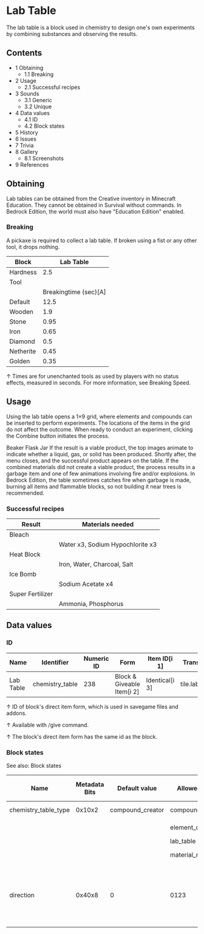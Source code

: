 # Lab Table
The lab table is a block used in chemistry to design one's own experiments by combining substances and observing the results.

## Contents
- 1 Obtaining
	- 1.1 Breaking
- 2 Usage
	- 2.1 Successful recipes
- 3 Sounds
	- 3.1 Generic
	- 3.2 Unique
- 4 Data values
	- 4.1 ID
	- 4.2 Block states
- 5 History
- 6 Issues
- 7 Trivia
- 8 Gallery
	- 8.1 Screenshots
- 9 References

## Obtaining
Lab tables can be obtained from the Creative inventory in Minecraft Education. They cannot be obtained in Survival without commands. In Bedrock Edition, the world must also have "Education Edition" enabled.

### Breaking
A pickaxe is required to collect a lab table. If broken using a fist or any other tool, it drops nothing.

| Block     | Lab Table             |
|-----------|-----------------------|
| Hardness  | 2.5                   |
| Tool      |                       |
|           | Breakingtime (sec)[A] |
| Default   | 12.5                  |
| Wooden    | 1.9                   |
| Stone     | 0.95                  |
| Iron      | 0.65                  |
| Diamond   | 0.5                   |
| Netherite | 0.45                  |
| Golden    | 0.35                  |


↑ Times are for unenchanted tools as used by players with no status effects, measured in seconds. For more information, see Breaking Speed.


## Usage
Using the lab table opens a 1×9 grid, where elements and compounds can be inserted to perform experiments. The locations of the items in the grid do not affect the outcome. When ready to conduct an experiment, clicking the Combine button initiates the process.

Beaker
Flask
Jar
If the result is a viable product, the top images animate to indicate whether a liquid, gas, or solid has been produced. Shortly after, the menu closes, and the successful product appears on the table. If the combined materials did not create a viable product, the process results in a garbage item and one of few animations involving fire and/or explosions. In Bedrock Edition, the table sometimes catches fire when garbage is made, burning all items and flammable blocks, so not building it near trees is recommended.

### Successful recipes
| Result           | Materials needed                 |
|------------------|----------------------------------|
| Bleach           |                                  |
|                  | Water x3, Sodium Hypochlorite x3 |
| Heat Block       |                                  |
|                  | Iron, Water, Charcoal, Salt      |
| Ice Bomb         |                                  |
|                  | Sodium Acetate x4                |
| Super Fertilizer |                                  |
|                  | Ammonia, Phosphorus              |

## Data values
### ID
| Name      | Identifier      | Numeric ID | Form                       | Item ID[i 1]   | Translation key    |
|-----------|-----------------|------------|----------------------------|----------------|--------------------|
| Lab Table | chemistry_table | 238        | Block & Giveable Item[i 2] | Identical[i 3] | tile.labtable.name |


↑ ID of block's direct item form, which is used in savegame files and addons.

↑ Available with /give command.

↑ The block's direct item form has the same id as the block.


### Block states
See also: Block states

| Name                 | Metadata Bits | Default value    | Allowed values      | Values forMetadata Bits | Description                                                          |
|----------------------|---------------|------------------|---------------------|-------------------------|----------------------------------------------------------------------|
| chemistry_table_type | 0x10x2        | compound_creator | compound_creator    | 0                       | Compound Creator                                                     |
|                      |               |                  | element_constructor | 2                       | Element Constructor                                                  |
|                      |               |                  | lab_table           | 3                       | Lab Table                                                            |
|                      |               |                  | material_reducer    | 1                       | Material Reducer                                                     |
| direction            | 0x40x8        | 0                | 0123                | 0123                    | The direction the block's front is.0: north 1: east 2: south 3: west |




